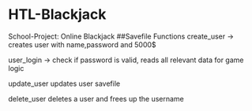 # HTL-Blackjack
School-Project: Online Blackjack
##Savefile Functions
create_user -> creates user with name,password and 5000$

user_login -> check if password is valid, reads all relevant data for game logic

update_user updates user savefile

delete_user deletes a user and frees up the username
